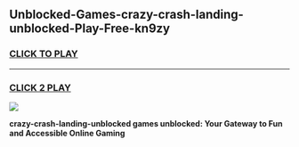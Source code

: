 
## Unblocked-Games-crazy-crash-landing-unblocked-Play-Free-kn9zy
<h3>
<a href="https://premium76.site?title=crazy-crash-landing-unblocked&ref=18A1">CLICK TO PLAY</a></h3>
<hr>

<h3>
<a href="https://premium76.site?title=crazy-crash-landing-unblocked&ref=18A1">CLICK 2 PLAY</a>
  
</h3>

<a href="https://premium76.site?title=crazy-crash-landing-unblocked&ref=18A1"><img src="https://clearcache.store/games.png"></a>


**crazy-crash-landing-unblocked games unblocked: Your Gateway to Fun and Accessible Online Gaming**
